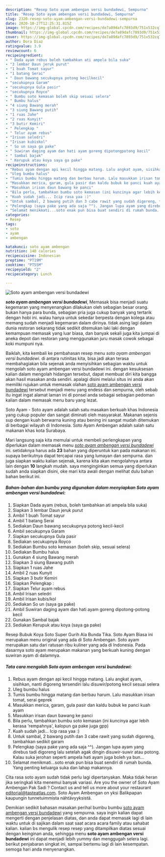 ```yaml
---
description: "Resep Soto ayam ambengan versi bundadewi, Sempurna"
title: "Resep Soto ayam ambengan versi bundadewi, Sempurna"
slug: 2320-resep-soto-ayam-ambengan-versi-bundadewi-sempurna
date: 2020-10-27T12:25:31.815Z
image: https://img-global.cpcdn.com/recipes/de7a89dafc7893d9/751x532cq70/soto-ayam-ambengan-versi-bundadewi-foto-resep-utama.jpg
thumbnail: https://img-global.cpcdn.com/recipes/de7a89dafc7893d9/751x532cq70/soto-ayam-ambengan-versi-bundadewi-foto-resep-utama.jpg
cover: https://img-global.cpcdn.com/recipes/de7a89dafc7893d9/751x532cq70/soto-ayam-ambengan-versi-bundadewi-foto-resep-utama.jpg
author: Dora Diaz
ratingvalue: 3.9
reviewcount: 6
recipeingredient:
- " Dada ayam rebus boleh tambahkan ati ampela bila suka"
- "3 lembar Daun jeruk purut"
- "1 buah Tomat sayur"
- "1 batang Serai"
- " Daun bawang secukupnya potong kecilkecil"
- "secukupnya Garam"
- "secukupnya Gula pasir"
- "secukupnya Royco"
- " Bumbu soto kemasan boleh skip sesuai selera"
- " Bumbu halus"
- "4 siung Bawang merah"
- "3 siung Bawang putih"
- "1 ruas Jahe"
- "2 ruas Kunyit"
- "3 butir Kemiri"
- " Pelengkap "
- " Telur ayam rebus"
- "Irisan seledri"
- "Irisan kubiskol"
- " So un saya ga pake"
- " Suwiran daging ayam dan hati ayam goreng dipotongpotong kecil"
- " Sambal bajak"
- " Kerupuk atau koya saya ga pake"
recipeinstructions:
- "Rebus ayam dengan api kecil hingga matang. Lalu angkat ayam, sisihkan, nanti digoreng tersendiri lalu disuwir/potong kecil sesuai selera"
- "Uleg bumbu halus"
- "Tumis bumbu hingga matang dan berbau harum. Lalu masukkan irisan tomat, serai geprek"
- "Masukkan merica, garam, gula pasir dan kaldu bubuk ke panci kuah ayam"
- "Masukkan irisan daun bawang ke panci"
- "Bila perlu, tambahkan bumbu soto kemasan (ini kuncinya agar lebih kerasa &#39;rempahnya&#39;, kalopun ga pake juga gpp)"
- "Kuah sudah jadi... Icip rasa yaa :)"
- "Untuk sambal, 2 bawang putih dan 3 cabe rawit yang sudah digoreng, tambahkan sedikit garam"
- "Pelengkap (saya pake yang ada saja ^^). Jangan lupa ayam yang direbus tadi digoreng lalu setelah agak dingin disuwir-suwir atau potong. Kalau suka jerohan seperti ampela hati ayam juga boleh ya bun..."
- "Selamat menikmati...soto enak pun bisa buat sendiri di rumah bunda. Yang penting keluarga suka dan lahap makannya."
categories:
- Resep
tags:
- soto
- ayam
- ambengan

katakunci: soto ayam ambengan 
nutrition: 140 calories
recipecuisine: Indonesian
preptime: "PT19M"
cooktime: "PT55M"
recipeyield: "2"
recipecategory: Lunch

---
```



![Soto ayam ambengan versi bundadewi](https://img-global.cpcdn.com/recipes/de7a89dafc7893d9/751x532cq70/soto-ayam-ambengan-versi-bundadewi-foto-resep-utama.jpg)

<b><i>soto ayam ambengan versi bundadewi</i></b>, Memasak bisa menjadi suatu kegemaran yang menyenangkan dilakukan oleh sebagian besar orang. bukan hanya para bunda, sebagian pria juga cukup banyak yang tertarik dengan hobi ini. walau hanya untuk sekedar berpesta dengan kolega atau memang sudah menjadi kegemaran dalam dirinya. tidak asing lagi dalam dunia restoran sekarang tidak sedikit ditemukan laki laki dengan kemampuan memasak yang luar biasa, dan banyak sekali juga kita jumpai di aneka depot dan restoran yang menggunakan juru masak cowok sebagai koki mumpuni nya.

Baiklah, kita kembali ke pembahasan resep menu <i>soto ayam ambengan versi bundadewi</i>. di antara rutinitas kita, bisa jadi akan terasa membahagiakan bila sejenak anda menyisihkan sebagian waktu untuk mengolah soto ayam ambengan versi bundadewi ini. dengan kesuksesan kalian dalam mengolah hidangan tersebut, dapat membuat diri kita bangga akan hasil masakan anda sendiri. apalagi disini melalui situs ini anda akan memiliki rujukan untuk memasak olahan <u>soto ayam ambengan versi bundadewi</u> tersebut menjadi menu yang endess dan sempurna, oleh sebab itu ingat ingat alamat laman ini di ponsel anda sebagai sebagian pedoman kalian dalam memasak menu baru yang lezat.

Soto Ayam - Soto ayam adalah salah satu masakan berkuah khas Indonesia yang cukup populer dan sangat diminati oleh masyarakat. Makanan sejenis sup dengan kuah berwarna kuning atau bening ini sangat mudah ditemukan di berbagai wilayah di Indonesia. Soto Ayam Ambengan adalah salah satu makanan khas kota Surabaya.


Mari langsung saja kita memulai untuk membeli perlengkapan yang diperlukan dalam memasak menu <u><i>soto ayam ambengan versi bundadewi</i></u> ini. setidaknya harus ada <b>23</b> bahan yang diperuntuk kan pada makanan ini. supaya berikutnya dapat tercapai rasa yang lumayan dan sempurna. dan juga siapkan waktu kalian sejenak, karena kita akan mengolahnya antara lain dengan <b>10</b> langkah mudah. saya menginginkan semua yang diperlukan sudah anda siapkan disini, oke mari kita awali dengan melihat dulu bahan bahan berikut ini.

<!--inarticleads1-->

##### Bahan-bahan dan bumbu yang digunakan dalam menyiapkan Soto ayam ambengan versi bundadewi:

1. Siapkan  Dada ayam (rebus, boleh tambahkan ati ampela bila suka)
1. Siapkan 3 lembar Daun jeruk purut
1. Ambil 1 buah Tomat sayur
1. Ambil 1 batang Serai
1. Sediakan  Daun bawang secukupnya potong kecil-kecil
1. Ambil secukupnya Garam
1. Siapkan secukupnya Gula pasir
1. Sediakan secukupnya Royco
1. Sediakan  Bumbu soto kemasan (boleh skip, sesuai selera)
1. Sediakan  Bumbu halus
1. Gunakan 4 siung Bawang merah
1. Siapkan 3 siung Bawang putih
1. Siapkan 1 ruas Jahe
1. Ambil 2 ruas Kunyit
1. Siapkan 3 butir Kemiri
1. Siapkan  Pelengkap :
1. Siapkan  Telur ayam rebus
1. Ambil Irisan seledri
1. Ambil Irisan kubis/kol
1. Sediakan  So un (saya ga pake)
1. Ambil  Suwiran daging ayam dan hati ayam goreng dipotong-potong kecil
1. Gunakan  Sambal bajak
1. Sediakan  Kerupuk atau koya (saya ga pake)


Resep Bubuk Koya Soto Super Gurih Ala Bunda Tika. Soto Ayam Biasa ini merupakan menu original yang ada di Soto Ambengan. Soto ayam merupakan satu dari ratusan ribu kuliner yang ada di Indonesia. Pada dasarnya soto ayam merupakan makanan yang berkuah kuning dengan suwiran ayam di dalamnya. 

<!--inarticleads2-->

##### Tata cara mengolah Soto ayam ambengan versi bundadewi:

1. Rebus ayam dengan api kecil hingga matang. Lalu angkat ayam, sisihkan, nanti digoreng tersendiri lalu disuwir/potong kecil sesuai selera
1. Uleg bumbu halus
1. Tumis bumbu hingga matang dan berbau harum. Lalu masukkan irisan tomat, serai geprek
1. Masukkan merica, garam, gula pasir dan kaldu bubuk ke panci kuah ayam
1. Masukkan irisan daun bawang ke panci
1. Bila perlu, tambahkan bumbu soto kemasan (ini kuncinya agar lebih kerasa &#39;rempahnya&#39;, kalopun ga pake juga gpp)
1. Kuah sudah jadi... Icip rasa yaa :)
1. Untuk sambal, 2 bawang putih dan 3 cabe rawit yang sudah digoreng, tambahkan sedikit garam
1. Pelengkap (saya pake yang ada saja ^^). Jangan lupa ayam yang direbus tadi digoreng lalu setelah agak dingin disuwir-suwir atau potong. Kalau suka jerohan seperti ampela hati ayam juga boleh ya bun...
1. Selamat menikmati...soto enak pun bisa buat sendiri di rumah bunda. Yang penting keluarga suka dan lahap makannya.


Cita rasa soto ayam sudah tidak perlu lagi dipertanyakan. Maka tidak heran jika seringkali kita menemui banyak variasi. Are you the owner of Soto Ayam Ambengan Pak Sadi ? Contact us and tell us more about your restaurant editorial@tasteatlas.com. Soto Ayam Ambengan on yksi Balikpapan kaupungin tunnetuimmista nähtävyyksistä. 

Demikian sedikit bahasan masakan perihal bumbu bumbu <u>soto ayam ambengan versi bundadewi</u> yang sempurna. saya ingin kalian dapat mengerti dengan penjelasan diatas, dan anda dapat memasak lagi di lain waktu untuk di sajikan dalam saat saat acara acara family atau sahabat kalian. kalian bs mengulik resep resep yang ditampilkan diatas sesuai dengan keinginan anda, sehingga menu <b>soto ayam ambengan versi bundadewi</b> ini dapat menjadi lebih yummy dan menggugah selera lagi. berikut penjabaran singkat ini, sampai bertemu lagi di lain kesempatan. semoga hari anda menyenangkan.
